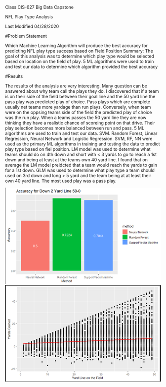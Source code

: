Class CIS-627 Big Data Capstone

NFL Play Type Analysis

Last Modified 04/28/2020

#Problem Statement

Which Machine Learning Algorithm will produce the best accuracy for predicting NFL play type success based on Field Position
Summary: The goal of this analysis was to determine which play type would be selected based on location on the field of play. 5 ML algorithms were used to train and test our data to determine which algorithm provided the best accuracy  

#Results

The results of the analysis are very interesting. Many question can be answered about why team call the plays they do. I discovered that if a team is on their side of the field between their goal line and the 50 yard line the pass play was predicted play of choice. Pass plays which are complete usually net teams more yardage than run plays. 
Conversely, when team were on the oppsing teams side of the field the predicted play of choice was the run play. When a teams passes the 50 yard line they are now thinking they have a realistic chance of scoreing point on that drive. Their play selection becomes more balanced between run and pass.
5 ML algorithms are used to train and test our data. SVM. Random Forest, Linear Regression, Neural Network and Logistic Regression. SVM, RF, NN were used as the primary ML algorithms in training and testing the data to predict play type based on fiel position. LM model was used to determine what teams should do on 4th down and short with < 3 yards to go to reach a 1st down and being at least at the teams own 40 yard line. I found that on average the LM model preidcted that a team would reach the yards to gain for a 1st down. 
GLM was used to determine what play type a team should used on 3rd down and long > 5 yard and the team being at at least their own 40 yard line. The most used play was a pass play. 

![picture](capture.png)
![picture](capture1.png)



